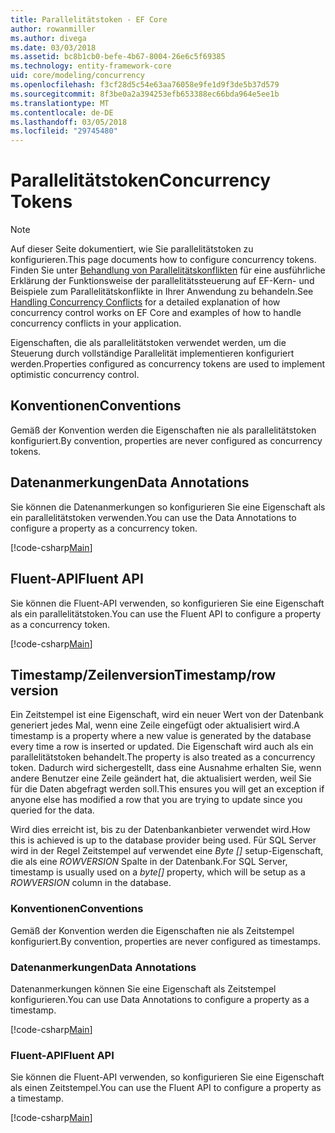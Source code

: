 ```yaml
---
title: Parallelitätstoken - EF Core
author: rowanmiller
ms.author: divega
ms.date: 03/03/2018
ms.assetid: bc8b1cb0-befe-4b67-8004-26e6c5f69385
ms.technology: entity-framework-core
uid: core/modeling/concurrency
ms.openlocfilehash: f3cf28d5c54e63aa76058e9fe1d9f3de5b37d579
ms.sourcegitcommit: 8f3be0a2a394253efb653388ec66bda964e5ee1b
ms.translationtype: MT
ms.contentlocale: de-DE
ms.lasthandoff: 03/05/2018
ms.locfileid: "29745480"
---
```

# <a name="concurrency-tokens"></a><span data-ttu-id="429df-102">Parallelitätstoken</span><span class="sxs-lookup"><span data-stu-id="429df-102">Concurrency Tokens</span></span>

> [!NOTE]
> <span data-ttu-id="429df-103">Auf dieser Seite dokumentiert, wie Sie parallelitätstoken zu konfigurieren.</span><span class="sxs-lookup"><span data-stu-id="429df-103">This page documents how to configure concurrency tokens.</span></span> <span data-ttu-id="429df-104">Finden Sie unter [Behandlung von Parallelitätskonflikten](../saving/concurrency.md) für eine ausführliche Erklärung der Funktionsweise der parallelitätssteuerung auf EF-Kern- und Beispiele zum Parallelitätskonflikte in Ihrer Anwendung zu behandeln.</span><span class="sxs-lookup"><span data-stu-id="429df-104">See [Handling Concurrency Conflicts](../saving/concurrency.md) for a detailed explanation of how concurrency control works on EF Core and examples of how to handle concurrency conflicts in your application.</span></span>

<span data-ttu-id="429df-105">Eigenschaften, die als parallelitätstoken verwendet werden, um die Steuerung durch vollständige Parallelität implementieren konfiguriert werden.</span><span class="sxs-lookup"><span data-stu-id="429df-105">Properties configured as concurrency tokens are used to implement optimistic concurrency control.</span></span>

## <a name="conventions"></a><span data-ttu-id="429df-106">Konventionen</span><span class="sxs-lookup"><span data-stu-id="429df-106">Conventions</span></span>

<span data-ttu-id="429df-107">Gemäß der Konvention werden die Eigenschaften nie als parallelitätstoken konfiguriert.</span><span class="sxs-lookup"><span data-stu-id="429df-107">By convention, properties are never configured as concurrency tokens.</span></span>

## <a name="data-annotations"></a><span data-ttu-id="429df-108">Datenanmerkungen</span><span class="sxs-lookup"><span data-stu-id="429df-108">Data Annotations</span></span>

<span data-ttu-id="429df-109">Sie können die Datenanmerkungen so konfigurieren Sie eine Eigenschaft als ein parallelitätstoken verwenden.</span><span class="sxs-lookup"><span data-stu-id="429df-109">You can use the Data Annotations to configure a property as a concurrency token.</span></span>

[!code-csharp[Main](../../../samples/core/Modeling/DataAnnotations/Samples/Concurrency.cs#ConfigureConcurrencyAnnotations)]

## <a name="fluent-api"></a><span data-ttu-id="429df-110">Fluent-API</span><span class="sxs-lookup"><span data-stu-id="429df-110">Fluent API</span></span>

<span data-ttu-id="429df-111">Sie können die Fluent-API verwenden, so konfigurieren Sie eine Eigenschaft als ein parallelitätstoken.</span><span class="sxs-lookup"><span data-stu-id="429df-111">You can use the Fluent API to configure a property as a concurrency token.</span></span>

[!code-csharp[Main](../../../samples/core/Modeling/FluentAPI/Samples/Concurrency.cs#ConfigureConcurrencyFluent)]

## <a name="timestamprow-version"></a><span data-ttu-id="429df-112">Timestamp/Zeilenversion</span><span class="sxs-lookup"><span data-stu-id="429df-112">Timestamp/row version</span></span>

<span data-ttu-id="429df-113">Ein Zeitstempel ist eine Eigenschaft, wird ein neuer Wert von der Datenbank generiert jedes Mal, wenn eine Zeile eingefügt oder aktualisiert wird.</span><span class="sxs-lookup"><span data-stu-id="429df-113">A timestamp is a property where a new value is generated by the database every time a row is inserted or updated.</span></span> <span data-ttu-id="429df-114">Die Eigenschaft wird auch als ein parallelitätstoken behandelt.</span><span class="sxs-lookup"><span data-stu-id="429df-114">The property is also treated as a concurrency token.</span></span> <span data-ttu-id="429df-115">Dadurch wird sichergestellt, dass eine Ausnahme erhalten Sie, wenn andere Benutzer eine Zeile geändert hat, die aktualisiert werden, weil Sie für die Daten abgefragt werden soll.</span><span class="sxs-lookup"><span data-stu-id="429df-115">This ensures you will get an exception if anyone else has modified a row that you are trying to update since you queried for the data.</span></span>

<span data-ttu-id="429df-116">Wird dies erreicht ist, bis zu der Datenbankanbieter verwendet wird.</span><span class="sxs-lookup"><span data-stu-id="429df-116">How this is achieved is up to the database provider being used.</span></span> <span data-ttu-id="429df-117">Für SQL Server wird in der Regel Zeitstempel auf verwendet eine *Byte []* setup-Eigenschaft, die als eine *ROWVERSION* Spalte in der Datenbank.</span><span class="sxs-lookup"><span data-stu-id="429df-117">For SQL Server, timestamp is usually used on a *byte[]* property, which will be setup as a *ROWVERSION* column in the database.</span></span>

### <a name="conventions"></a><span data-ttu-id="429df-118">Konventionen</span><span class="sxs-lookup"><span data-stu-id="429df-118">Conventions</span></span>

<span data-ttu-id="429df-119">Gemäß der Konvention werden die Eigenschaften nie als Zeitstempel konfiguriert.</span><span class="sxs-lookup"><span data-stu-id="429df-119">By convention, properties are never configured as timestamps.</span></span>

### <a name="data-annotations"></a><span data-ttu-id="429df-120">Datenanmerkungen</span><span class="sxs-lookup"><span data-stu-id="429df-120">Data Annotations</span></span>

<span data-ttu-id="429df-121">Datenanmerkungen können Sie eine Eigenschaft als Zeitstempel konfigurieren.</span><span class="sxs-lookup"><span data-stu-id="429df-121">You can use Data Annotations to configure a property as a timestamp.</span></span>

[!code-csharp[Main](../../../samples/core/Modeling/DataAnnotations/Samples/Timestamp.cs#ConfigureTimestampAnnotations)]

### <a name="fluent-api"></a><span data-ttu-id="429df-122">Fluent-API</span><span class="sxs-lookup"><span data-stu-id="429df-122">Fluent API</span></span>

<span data-ttu-id="429df-123">Sie können die Fluent-API verwenden, so konfigurieren Sie eine Eigenschaft als einen Zeitstempel.</span><span class="sxs-lookup"><span data-stu-id="429df-123">You can use the Fluent API to configure a property as a timestamp.</span></span>

[!code-csharp[Main](../../../samples/core/Modeling/FluentAPI/Samples/Timestamp.cs#ConfigureTimestampFluent)]
